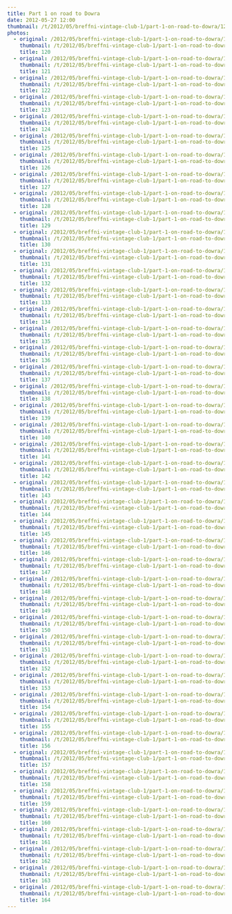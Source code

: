 ```yaml
---
title: Part 1 on road to Dowra
date: 2012-05-27 12:00
thumbnail: /t/2012/05/breffni-vintage-club-1/part-1-on-road-to-dowra/120.jpg
photos:
  - original: /2012/05/breffni-vintage-club-1/part-1-on-road-to-dowra/120.jpg
    thumbnail: /t/2012/05/breffni-vintage-club-1/part-1-on-road-to-dowra/120.jpg
    title: 120
  - original: /2012/05/breffni-vintage-club-1/part-1-on-road-to-dowra/121.jpg
    thumbnail: /t/2012/05/breffni-vintage-club-1/part-1-on-road-to-dowra/121.jpg
    title: 121
  - original: /2012/05/breffni-vintage-club-1/part-1-on-road-to-dowra/122.jpg
    thumbnail: /t/2012/05/breffni-vintage-club-1/part-1-on-road-to-dowra/122.jpg
    title: 122
  - original: /2012/05/breffni-vintage-club-1/part-1-on-road-to-dowra/123.jpg
    thumbnail: /t/2012/05/breffni-vintage-club-1/part-1-on-road-to-dowra/123.jpg
    title: 123
  - original: /2012/05/breffni-vintage-club-1/part-1-on-road-to-dowra/124.jpg
    thumbnail: /t/2012/05/breffni-vintage-club-1/part-1-on-road-to-dowra/124.jpg
    title: 124
  - original: /2012/05/breffni-vintage-club-1/part-1-on-road-to-dowra/125.jpg
    thumbnail: /t/2012/05/breffni-vintage-club-1/part-1-on-road-to-dowra/125.jpg
    title: 125
  - original: /2012/05/breffni-vintage-club-1/part-1-on-road-to-dowra/126.jpg
    thumbnail: /t/2012/05/breffni-vintage-club-1/part-1-on-road-to-dowra/126.jpg
    title: 126
  - original: /2012/05/breffni-vintage-club-1/part-1-on-road-to-dowra/127.jpg
    thumbnail: /t/2012/05/breffni-vintage-club-1/part-1-on-road-to-dowra/127.jpg
    title: 127
  - original: /2012/05/breffni-vintage-club-1/part-1-on-road-to-dowra/128.jpg
    thumbnail: /t/2012/05/breffni-vintage-club-1/part-1-on-road-to-dowra/128.jpg
    title: 128
  - original: /2012/05/breffni-vintage-club-1/part-1-on-road-to-dowra/129.jpg
    thumbnail: /t/2012/05/breffni-vintage-club-1/part-1-on-road-to-dowra/129.jpg
    title: 129
  - original: /2012/05/breffni-vintage-club-1/part-1-on-road-to-dowra/130.jpg
    thumbnail: /t/2012/05/breffni-vintage-club-1/part-1-on-road-to-dowra/130.jpg
    title: 130
  - original: /2012/05/breffni-vintage-club-1/part-1-on-road-to-dowra/131.jpg
    thumbnail: /t/2012/05/breffni-vintage-club-1/part-1-on-road-to-dowra/131.jpg
    title: 131
  - original: /2012/05/breffni-vintage-club-1/part-1-on-road-to-dowra/132.jpg
    thumbnail: /t/2012/05/breffni-vintage-club-1/part-1-on-road-to-dowra/132.jpg
    title: 132
  - original: /2012/05/breffni-vintage-club-1/part-1-on-road-to-dowra/133.jpg
    thumbnail: /t/2012/05/breffni-vintage-club-1/part-1-on-road-to-dowra/133.jpg
    title: 133
  - original: /2012/05/breffni-vintage-club-1/part-1-on-road-to-dowra/134.jpg
    thumbnail: /t/2012/05/breffni-vintage-club-1/part-1-on-road-to-dowra/134.jpg
    title: 134
  - original: /2012/05/breffni-vintage-club-1/part-1-on-road-to-dowra/135.jpg
    thumbnail: /t/2012/05/breffni-vintage-club-1/part-1-on-road-to-dowra/135.jpg
    title: 135
  - original: /2012/05/breffni-vintage-club-1/part-1-on-road-to-dowra/136.jpg
    thumbnail: /t/2012/05/breffni-vintage-club-1/part-1-on-road-to-dowra/136.jpg
    title: 136
  - original: /2012/05/breffni-vintage-club-1/part-1-on-road-to-dowra/137.jpg
    thumbnail: /t/2012/05/breffni-vintage-club-1/part-1-on-road-to-dowra/137.jpg
    title: 137
  - original: /2012/05/breffni-vintage-club-1/part-1-on-road-to-dowra/138.jpg
    thumbnail: /t/2012/05/breffni-vintage-club-1/part-1-on-road-to-dowra/138.jpg
    title: 138
  - original: /2012/05/breffni-vintage-club-1/part-1-on-road-to-dowra/139.jpg
    thumbnail: /t/2012/05/breffni-vintage-club-1/part-1-on-road-to-dowra/139.jpg
    title: 139
  - original: /2012/05/breffni-vintage-club-1/part-1-on-road-to-dowra/140.jpg
    thumbnail: /t/2012/05/breffni-vintage-club-1/part-1-on-road-to-dowra/140.jpg
    title: 140
  - original: /2012/05/breffni-vintage-club-1/part-1-on-road-to-dowra/141.jpg
    thumbnail: /t/2012/05/breffni-vintage-club-1/part-1-on-road-to-dowra/141.jpg
    title: 141
  - original: /2012/05/breffni-vintage-club-1/part-1-on-road-to-dowra/142.jpg
    thumbnail: /t/2012/05/breffni-vintage-club-1/part-1-on-road-to-dowra/142.jpg
    title: 142
  - original: /2012/05/breffni-vintage-club-1/part-1-on-road-to-dowra/143.jpg
    thumbnail: /t/2012/05/breffni-vintage-club-1/part-1-on-road-to-dowra/143.jpg
    title: 143
  - original: /2012/05/breffni-vintage-club-1/part-1-on-road-to-dowra/144.jpg
    thumbnail: /t/2012/05/breffni-vintage-club-1/part-1-on-road-to-dowra/144.jpg
    title: 144
  - original: /2012/05/breffni-vintage-club-1/part-1-on-road-to-dowra/145.jpg
    thumbnail: /t/2012/05/breffni-vintage-club-1/part-1-on-road-to-dowra/145.jpg
    title: 145
  - original: /2012/05/breffni-vintage-club-1/part-1-on-road-to-dowra/146.jpg
    thumbnail: /t/2012/05/breffni-vintage-club-1/part-1-on-road-to-dowra/146.jpg
    title: 146
  - original: /2012/05/breffni-vintage-club-1/part-1-on-road-to-dowra/147.jpg
    thumbnail: /t/2012/05/breffni-vintage-club-1/part-1-on-road-to-dowra/147.jpg
    title: 147
  - original: /2012/05/breffni-vintage-club-1/part-1-on-road-to-dowra/148.jpg
    thumbnail: /t/2012/05/breffni-vintage-club-1/part-1-on-road-to-dowra/148.jpg
    title: 148
  - original: /2012/05/breffni-vintage-club-1/part-1-on-road-to-dowra/149.jpg
    thumbnail: /t/2012/05/breffni-vintage-club-1/part-1-on-road-to-dowra/149.jpg
    title: 149
  - original: /2012/05/breffni-vintage-club-1/part-1-on-road-to-dowra/150.jpg
    thumbnail: /t/2012/05/breffni-vintage-club-1/part-1-on-road-to-dowra/150.jpg
    title: 150
  - original: /2012/05/breffni-vintage-club-1/part-1-on-road-to-dowra/151.jpg
    thumbnail: /t/2012/05/breffni-vintage-club-1/part-1-on-road-to-dowra/151.jpg
    title: 151
  - original: /2012/05/breffni-vintage-club-1/part-1-on-road-to-dowra/152.jpg
    thumbnail: /t/2012/05/breffni-vintage-club-1/part-1-on-road-to-dowra/152.jpg
    title: 152
  - original: /2012/05/breffni-vintage-club-1/part-1-on-road-to-dowra/153.jpg
    thumbnail: /t/2012/05/breffni-vintage-club-1/part-1-on-road-to-dowra/153.jpg
    title: 153
  - original: /2012/05/breffni-vintage-club-1/part-1-on-road-to-dowra/154.jpg
    thumbnail: /t/2012/05/breffni-vintage-club-1/part-1-on-road-to-dowra/154.jpg
    title: 154
  - original: /2012/05/breffni-vintage-club-1/part-1-on-road-to-dowra/155.jpg
    thumbnail: /t/2012/05/breffni-vintage-club-1/part-1-on-road-to-dowra/155.jpg
    title: 155
  - original: /2012/05/breffni-vintage-club-1/part-1-on-road-to-dowra/156.jpg
    thumbnail: /t/2012/05/breffni-vintage-club-1/part-1-on-road-to-dowra/156.jpg
    title: 156
  - original: /2012/05/breffni-vintage-club-1/part-1-on-road-to-dowra/157.jpg
    thumbnail: /t/2012/05/breffni-vintage-club-1/part-1-on-road-to-dowra/157.jpg
    title: 157
  - original: /2012/05/breffni-vintage-club-1/part-1-on-road-to-dowra/158.jpg
    thumbnail: /t/2012/05/breffni-vintage-club-1/part-1-on-road-to-dowra/158.jpg
    title: 158
  - original: /2012/05/breffni-vintage-club-1/part-1-on-road-to-dowra/159.jpg
    thumbnail: /t/2012/05/breffni-vintage-club-1/part-1-on-road-to-dowra/159.jpg
    title: 159
  - original: /2012/05/breffni-vintage-club-1/part-1-on-road-to-dowra/160.jpg
    thumbnail: /t/2012/05/breffni-vintage-club-1/part-1-on-road-to-dowra/160.jpg
    title: 160
  - original: /2012/05/breffni-vintage-club-1/part-1-on-road-to-dowra/161.jpg
    thumbnail: /t/2012/05/breffni-vintage-club-1/part-1-on-road-to-dowra/161.jpg
    title: 161
  - original: /2012/05/breffni-vintage-club-1/part-1-on-road-to-dowra/162.jpg
    thumbnail: /t/2012/05/breffni-vintage-club-1/part-1-on-road-to-dowra/162.jpg
    title: 162
  - original: /2012/05/breffni-vintage-club-1/part-1-on-road-to-dowra/163.jpg
    thumbnail: /t/2012/05/breffni-vintage-club-1/part-1-on-road-to-dowra/163.jpg
    title: 163
  - original: /2012/05/breffni-vintage-club-1/part-1-on-road-to-dowra/164.jpg
    thumbnail: /t/2012/05/breffni-vintage-club-1/part-1-on-road-to-dowra/164.jpg
    title: 164
---
```

